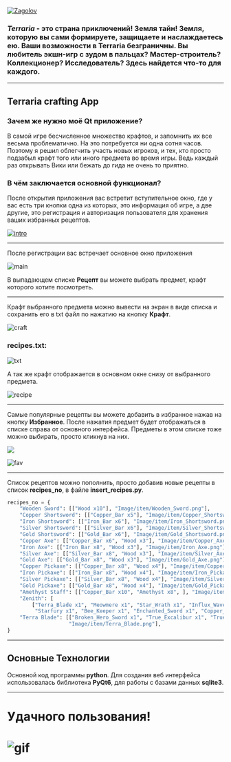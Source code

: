 [![Zagolov](https://i.postimg.cc/tTGt0KBr/latest-1.png)]()

### **_Terraria_** - это страна приключений! Земля тайн! Земля, которую вы сами формируете, защищаете и наслаждаетесь ею. Ваши возможности в Terraria безграничны. Вы любитель экшн-игр с зудом в пальцах? Мастер-строитель? Коллекционер? Исследователь? Здесь найдется что-то для каждого.
___
## Terraria crafting App
### Зачем же нужно моё Qt приложение?
В самой игре бесчисленное множество крафтов, и запомнить их все весьма проблематично.
На это потребуется ни одна сотня часов. Поэтому я решил облегчить участь новых игроков,
и тех, кто просто подзабыл крафт того или иного предмета во время игры. Ведь каждый раз открывать Вики 
или бежать до гида не очень то приятно.
### В чём заключается основной функционал?
После открытия приложения вас встретит вступительное окно, где у вас есть три кнопки одна из которых, это информация об игре, 
а две другие, это регистрация и авторизация пользователя для хранения ваших избранных рецептов.

[![intro](https://i.yapx.ru/YOWRz.png)]()
___
После регистрации вас встречает основное окно приложения

![main](https://i.yapx.ru/YOWSV.png)

В выпадающем списке **Рецепт** вы можете выбрать предмет, крафт которого хотите посмотреть. 
___
Крафт выбранного предмета можно вывести на экран в виде списка 
и сохранить его в txt файл по нажатию на кнопку **Крафт**.

![craft](https://i.yapx.ru/YOWSa.png)

### recipes.txt:

![txt](https://i.yapx.ru/YOWSi.png)

А так же крафт отображается в основном окне снизу от выбранного предмета.

![recipe](https://i.yapx.ru/YOWTC.png)
___
Самые популярные рецепты вы можете добавить в избранное нажав на кнопку **Избранное**.
После нажатия предмет будет отображаться в списке справа от основного интерфейса. 
Предметы в этом списке тоже можно выбирать, просто кликнув на них.

<a href="https://yapx.ru/image/YOWTM"><img src="https://i.yapx.ru/YOWTM.png"></a>

![fav](https://i.yapx.ru/YOWTM.png)

___

Список рецептов можно пополнить, просто добавив новые рецепты в список **recipes_no**, в файле **insert_recipes.py**.
```python
recipes_no = {
    "Wooden Sword": [["Wood x10"], "Image/item/Wooden_Sword.png"],
    "Copper Shortsword": [["Copper_Bar x5"], "Image/item/Copper_Shortsword.png"],
    "Iron Shortsword": [["Iron_Bar x6"], "Image/item/Iron_Shortsword.png"],
    "Silver Shortsword": [["Silver_Bar x6"], "Image/item/Silver_Shortsword.png"],
    "Gold Shortsword": [["Gold_Bar x6"], "Image/item/Gold_Shortsword.png"],
    "Copper Axe": [["Copper_Bar x6", "Wood x3"], "Image/item/Copper_Axe.png"],
    "Iron Axe": [["Iron_Bar x8", "Wood x3"], "Image/item/Iron_Axe.png"],
    "Silver Axe": [["Silver_Bar x8", "Wood x3"], "Image/item/Silver_Axe.png"],
    "Gold Axe": [["Gold_Bar x8", "Wood x3"], "Image/item/Gold_Axe.png"],
    "Copper Pickaxe": [["Copper_Bar x8", "Wood x4"], "Image/item/Copper_Pickaxe.png"],
    "Iron Pickaxe": [["Iron_Bar x8", "Wood x4"], "Image/item/Iron_Pickaxe.png"],
    "Silver Pickaxe": [["Silver_Bar x8", "Wood x4"], "Image/item/Silver_Pickaxe.png"],
    "Gold Pickaxe": [["Gold_Bar x8", "Wood x4"], "Image/item/Gold_Pickaxe.png"],
    "Amethyst Staff": [["Copper_Bar x10", "Amethyst x8", ], "Image/item/Amethyst_Staff.png"],
    "Zenith": [
        ["Terra_Blade x1", "Meowmere x1", "Star_Wrath x1", "Influx_Waver x1", "The_Horsemans_Blade x1", "Seedler x1",
         "Starfury x1", "Bee_Keeper x1", "Enchanted_Sword x1", "Copper_Shortsword x1"], "Image/item/Zenith.png"],
    "Terra Blade": [["Broken_Hero_Sword x1", "True_Excalibur x1", "True_Nights_Edge x1", ],
                    "Image/item/Terra_Blade.png"],
}
```
___
## Основные Технологии
Основной код программы **python**.
Для создания веб интерфейса использовалась библиотека **PyQt6**, для работы с базами данных **sqlite3**.

___
# Удачного пользования!
# ![gif](https://i.yapx.ru/YOWVf.gif)